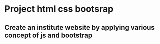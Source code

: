 # Project html css bootsrap
## Create an institute website by applying various concept of js and bootstrap
